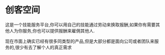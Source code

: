 # 创客空间
这是一个技能服务平台,你可以用自己的技能通过劳动来换取报酬,如果你有需要其他人为你服务,你也可以提供报酬来雇佣其他人.

现在市面上确实已经有很多同类型的产品,但是大部分都是面向公司或者团队来服务的,很少有去了解个人的真正需求
